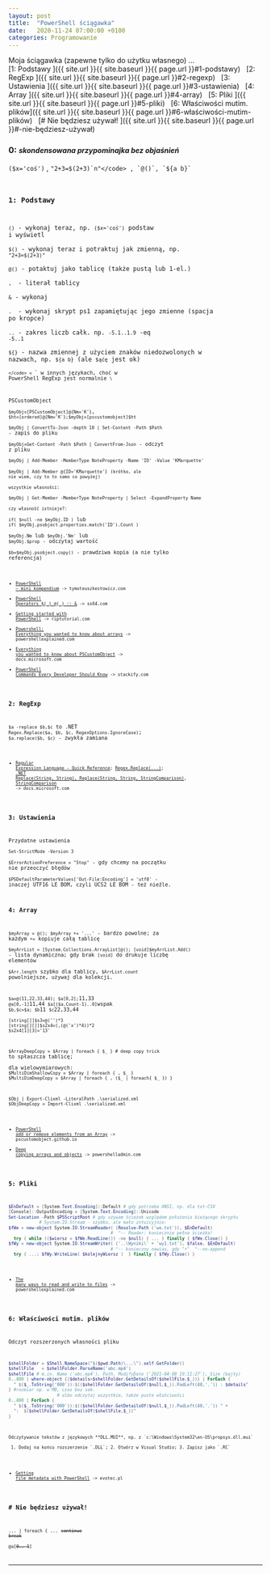 ```yaml
---
layout: post
title:  "PowerShell ściągawka"
date:   2020-11-24 07:00:00 +0100
categories: Programowanie
---
```


Moja ściągawka (zapewne tylko do użytku własnego) ...<br/>
[1: Podstawy                 ]({{ site.url }}{{ site.baseurl }}{{ page.url }}#1-podstawy) &nbsp; 
[2: RegExp                   ]({{ site.url }}{{ site.baseurl }}{{ page.url }}#2-regexp) &nbsp; 
[3: Ustawienia               ]({{ site.url }}{{ site.baseurl }}{{ page.url }}#3-ustawienia) &nbsp; 
[4: Array                    ]({{ site.url }}{{ site.baseurl }}{{ page.url }}#4-array) &nbsp; 
[5: Pliki                    ]({{ site.url }}{{ site.baseurl }}{{ page.url }}#5-pliki) &nbsp; 
[6: Właściwości mutim. plików]({{ site.url }}{{ site.baseurl }}{{ page.url }}#6-właściwości-mutim-plików) &nbsp; 
[# Nie będziesz używał!      ]({{ site.url }}{{ site.baseurl }}{{ page.url }}#-nie-będziesz-używał) &nbsp; 


### 0: <small> *skondensowana przypominajka bez objaśnień* </small>

`($x='coś')` , <code>"2+3=$(2+3)`n"</code> , `@()`, `${a b}`


### 1: Podstawy

`()` - wykonaj teraz, np. `($x='coś')` podstaw i wyświetl  
`$()` - wykonaj teraz i potraktuj jak zmienną, np. `"2+3=$(2+3)"`  
`@()` - potaktuj jako tablicę (także pustą lub 1-el.)  
`, `  - literał tablicy  
`&` - wykonaj  
`. `  - wykonaj skrypt ps1 zapamiętując jego zmienne (spacja po kropce)  
`..` - zakres liczb całk. np. `-5.1..1.9` -eq `-5..1`  
`${}` - nazwa zmiennej z użyciem znaków niedozwolonych w nazwach, np. `${a b}` (ale `$ąćę` jest ok)  
<code>`</code> = `\` w innych językach, choć w PowerShell RegExp jest normalnie `\`

PSCustomObject  
`$myObj=[PSCustomObject]@{Nm='K'}`, `$ht=[ordered]@{Nm='K'};$myObj=[pscustomobject]$ht`  
`$myObj | ConvertTo-Json -depth 10 | Set-Content -Path $Path` - zapis do pliku  
`$myObj=Get-Content -Path $Path | ConvertFrom-Json` - odczyt z pliku  
`$myObj | Add-Member -MemberType NoteProperty -Name 'ID' -Value 'KMarquette'`  
`$myObj | Add-Member @{ID='KMarquette'}` <small>(krótko, ale nie wiem, czy to to samo co powyżej)</small>  
<small>wszystkie własności:</small>  
`$myObj | Get-Member -MemberType NoteProperty | Select -ExpandProperty Name`  
<small>czy własność istnieje?:</small>  
`if( $null -ne $myObj.ID )` lub `if( $myObj.psobject.properties.match('ID').Count )`  
`$myObj.Nm` lub `$myObj.'Nm'` lub `$myObj.$prop` - odczytaj wartość  
`$b=$myObj.psobject.copy()` - prawdziwa kopia (a nie tylko referencja)  

* [PowerShell – mini kompendium](http://tymoteuszkestowicz.com/2013/11/powershell-mini-kompendium/)  -> tymoteuszkestowicz.com
* [PowerShell Operators $( ) @( ) :: &](https://ss64.com/ps/syntax-operators.html)  -> ss64.com
* [Getting started with PowerShell](https://riptutorial.com/powershell)  -> riptutorial.com
* [Powershell: Everything you wanted to know about arrays](https://powershellexplained.com/2018-10-15-Powershell-arrays-Everything-you-wanted-to-know/)  -> powershellexplained.com
* [Everything you wanted to know about PSCustomObject](https://docs.microsoft.com/en-us/powershell/scripting/learn/deep-dives/everything-about-pscustomobject?view=powershell-5.1)  -> docs.microsoft.com
* [PowerShell Commands Every Developer Should Know](https://stackify.com/powershell-commands-every-developer-should-know/)  -> stackify.com


### 2: RegExp

`$a -replace $b,$c` to .NET `Regex.Replace($a, $b, $c, RegexOptions.IgnoreCase)`; `$a.replace($b, $c)` - zwykła zamiana  

* [Regular Expression Language - Quick Reference](https://docs.microsoft.com/pl-pl/dotnet/standard/base-types/regular-expression-language-quick-reference); [Regex.Replace(...)](https://docs.microsoft.com/en-us/dotnet/api/system.text.regularexpressions.regex.replace?view=net-5.0); [.NET Replace(String, String), Replace(String, String, StringComparison)](https://docs.microsoft.com/en-us/dotnet/api/system.string.replace?redirectedfrom=MSDN&view=net-5.0#System_String_Replace_System_String_System_String_), [StringComparison](https://docs.microsoft.com/en-us/dotnet/api/system.stringcomparison?view=net-5.0)  -> docs.microsoft.com

### 3: Ustawienia

Przydatne ustawienia  
`Set-StrictMode -Version 3`  
`$ErrorActionPreference = "Stop"` - gdy chcemy na początku nie przeoczyć błędów  
`$PSDefaultParameterValues['Out-File:Encoding'] = 'utf8'` - inaczej UTF16 LE BOM, czyli UCS2 LE BOM - też nieźle.  

### 4: Array 

`$myArray = @(); $myArray += '...'` - bardzo powolne; za każdym `+=` kopiuje całą tablicę  
`$myArrList = [System.Collections.ArrayList]@(); [void]$myArrList.Add()` - lista dynamiczna; gdy brak `[void]` do drukuje liczbę elementów  
`$Arr.length` szybko dla tablicy, `$ArrList.count` powolniejsze, używaj dla kolekcji.

`$a=@(11,22,33,44); $a[0,2];`11,33 `@a[0,-1]`11,44 `$a[($a.Count-1)..0]`wspak `$b,$c=$a; $b`11 `$c`22,33,44  
`[string[]]$s3=@('')*3` `[string[][]]$s2x4=(,(@('x')*4))*2` `$s2x4[1][3]='13'`  

`$ArrayDeepCopy = $Array | foreach { $_ } # deep copy trick` to spłaszcza tablicę;  
dla wielowymiarowych: `$MultiDimShallowCopy = $Array | foreach { , $_ }`  `$MultiDimDeepCopy = $Array | foreach { , ($_ | foreach{ $_ }) }`

`$Obj | Export-Clixml -LiteralPath .\serialized.xml` `$ObjDeepCopy = Import-Clixml .\serialized.xml`  


* [PowerShell add or remove elements from an Array](https://pscustomobject.github.io/powershell/Add-Remove-Items-From-Array/) -> pscustomobject.github.io
* [Deep copying arrays and objects](https://www.powershelladmin.com/wiki/Deep_copying_arrays_and_objects_in_PowerShell) -> powershelladmin.com


### 5: Pliki

````powershell
$EnDefault = [System.Text.Encoding]::Default # gdy potrzeba ANSI, np. dla txt-CSV
[Console]::OutputEncoding = [System.Text.Encoding]::Unicode
Set-Location -Path $PSScriptRoot # gdy używam ścieżek względem położenia bieżącego skryptu
            # System.IO.Stream - szybko, ale mało intuicyjnie:
$fWe = new-object System.IO.StreamReader( (Resolve-Path ('we.txt')), $EnDefault) 
                                        #  ^-- Reader: koniecznie pełna ścieżka!
  try { while (($wiersz = $fWe.ReadLine()) -ne $null) { ... } finally { $fWe.Close() }
$fWy = new-object System.IO.StreamWriter( ('..\Wyniki\' + 'wy1.txt'), $false, $EnDefault) 
                                        # ^-- konieczny nawias, gdy "+"  ^--no-append
  try { ...; $fWy.WriteLine( $kolejnyWiersz )  } finally { $fWy.Close() }
````

* [The many ways to read and write to files](https://powershellexplained.com/2017-03-18-Powershell-reading-and-saving-data-to-files/)  -> powershellexplained.com


### 6: Właściwości mutim. plików

Odczyt rozszerzonych własności pliku  
````powershell
$shellFolder = $Shell.NameSpace("$($pwd.Path)\...\").self.GetFolder()
$shellFile   = $shellFolder.ParseName('abc.mp4')
$shellFile # m.in. Name ('abc.mp4'), Path, ModifyDate ('2021-04-08 19:11:27'), Size (bajty)
0..400 | where-object {($details=$shellFolder.GetDetailsOf($shellFile,$_))} | ForEach {
  " $($_.ToString('000')):$(($shellFolder.GetDetailsOf($null,$_)).PadLeft(40,'.')) : $details"
} #rozmiar np. w MB, czas bez sek.
                   # albo odczytaj wszystkie, także puste właściwości
0..400 | ForEach {
  " $($_.ToString('000')):$(($shellFolder.GetDetailsOf($null,$_)).PadLeft(40,'.')) " +
  ":  $($shellFolder.GetDetailsOf($shellFile,$_))"
}
````

<small>
Odczytywanie tekstów z językowych **DLL.MUI**, np. z `c:\Windows\System32\en-US\propsys.dll.mui` 
<br> 1. Dodaj na końcu rozszerzenie `.DLL`; 2. Otwórz w Visual Studio; 3. Zapisz jako `.RC`
</small>

* [Getting file metadata with PowerShell](https://evotec.pl/getting-file-metadata-with-powershell-similar-to-what-windows-explorer-provides/) -> evotec.pl



### # Nie będziesz używał!


`... | foreach { ...` ~~`continue`~~ ~~`break`~~  
`@a[`~~`0..-1`~~`]`



-----

<style> 
  pre code {font-size: smaller;} 
  h3 small em {font-size: 14px;} 
  ul {font-size: smaller;} 
</style>


